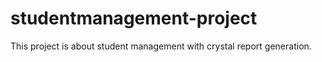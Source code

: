 # studentmanagement-project
This project is about student management with crystal report generation.
